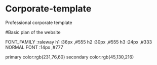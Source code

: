 # Corporate-template
Professional corporate template

#Basic plan of the website

FONT_FAMILY	:raleway
h1		:36px ,#555
h2		:30px ,#555
h3		:24px ,#333
NORMAL FONT	:14px ,#777

primary color:rgb(231,76,60)
secondary color:rgb(45,130,216)
